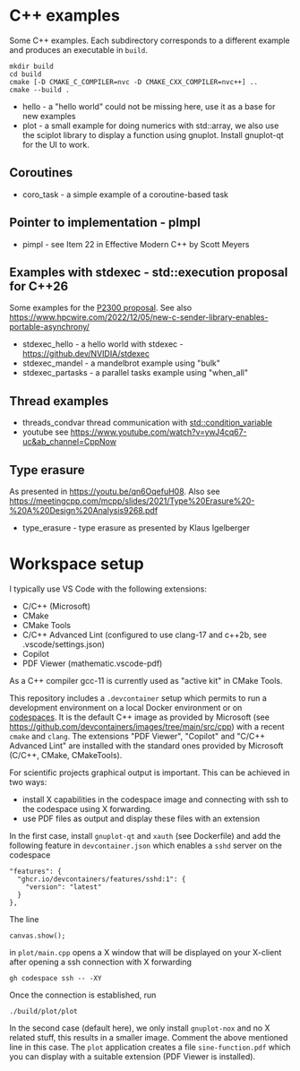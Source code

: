 # C++ examples

Some C++ examples. Each subdirectory corresponds to a different example 
and produces an executable in `build`. 

    mkdir build
    cd build
    cmake [-D CMAKE_C_COMPILER=nvc -D CMAKE_CXX_COMPILER=nvc++] ..
    cmake --build .

* hello - a "hello world" could not be missing here, use it as a base for new examples
* plot - a small example for doing numerics with std::array, we also use the sciplot
         library to display a function using gnuplot. Install gnuplot-qt for the UI to work.  

## Coroutines

* coro_task - a simple example of a coroutine-based task 

## Pointer to implementation - pImpl

* pimpl - see Item 22 in Effective Modern C++ by Scott Meyers

## Examples with stdexec - std::execution proposal for C++26

Some examples for the [P2300 proposal](https://www.open-std.org/jtc1/sc22/wg21/docs/papers/2023/p2300r7.html). 
See also https://www.hpcwire.com/2022/12/05/new-c-sender-library-enables-portable-asynchrony/

* stdexec_hello - a hello world with stdexec - https://github.dev/NVIDIA/stdexec
* stdexec_mandel - a mandelbrot example using "bulk"
* stdexec_partasks - a parallel tasks example using "when_all"

## Thread examples

* threads_condvar thread communication with [std::condition_variable](https://en.cppreference.com/w/cpp/thread/condition_variable)
* youtube see https://www.youtube.com/watch?v=ywJ4cq67-uc&ab_channel=CppNow
  
## Type erasure

As presented in https://youtu.be/qn6OqefuH08. Also see
https://meetingcpp.com/mcpp/slides/2021/Type%20Erasure%20-%20A%20Design%20Analysis9268.pdf

* type_erasure -  type erasure as presented by Klaus Igelberger

# Workspace setup

I typically use VS Code with the following extensions:

* C/C++ (Microsoft)
* CMake
* CMake Tools
* C/C++ Advanced Lint (configured to use clang-17 and c++2b, see .vscode/settings.json)
* Copilot
* PDF Viewer (mathematic.vscode-pdf)
  
As a C++ compiler gcc-11 is currently used as "active kit" in CMake Tools. 

This repository includes a `.devcontainer` setup which permits to run a development
environment on a local Docker environment or on [codespaces](https://github.com/codespaces). 
It is the default C++ image as provided by Microsoft (see https://github.com/devcontainers/images/tree/main/src/cpp)
with a recent `cmake` and `clang`. The extensions "PDF Viewer", "Copilot" and 
"C/C++ Advanced Lint" are installed with the standard ones provided by 
Microsoft (C/C++, CMake, CMakeTools).

For scientific projects graphical output is important. This can be achieved in two ways:

* install X capabilities in the codespace image and connecting with ssh to the codespace
  using X forwarding.
* use PDF files as output and display these files with an extension

In the first case, install `gnuplot-qt` and `xauth` (see Dockerfile) and add the following 
feature in `devcontainer.json` which enables a `sshd` server on the codespace

    "features": {
      "ghcr.io/devcontainers/features/sshd:1": {
        "version": "latest"
      }
    },

The line 

    canvas.show();
    
in `plot/main.cpp` opens a X window that will be displayed on your X-client after 
opening a ssh connection with X forwarding

    gh codespace ssh -- -XY

Once the connection is established, run

    ./build/plot/plot

In the second case (default here), we only install `gnuplot-nox` and no X related stuff,
this results in a smaller image. Comment the above mentioned line in this case. The `plot`
application creates a file `sine-function.pdf` which you can display with a suitable 
extension (PDF Viewer is installed).